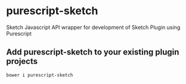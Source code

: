 # purescript-sketch

Sketch Javascript API wrapper for development of Sketch Plugin using Purescript

## Add purescript-sketch to your existing plugin projects

```
bower i purescript-sketch
```
